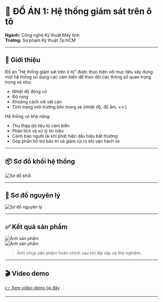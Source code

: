 # 🚗 ĐỒ ÁN 1: Hệ thống giám sát trên ô tô

**Ngành:** Công nghệ Kỹ thuật Máy tính  
**Trường:** Sư phạm Kỹ thuật Tp.HCM

---

## 🧾 Giới thiệu

Đồ án "Hệ thống giám sát trên ô tô" được thực hiện với mục tiêu xây dựng một hệ thống sử dụng các cảm biến để theo dõi các thông số quan trọng trong xe như:

- Nhiệt độ động cơ
- Độ rung
- Khoảng cách với vật cản
- Tình trạng môi trường bên trong xe (nhiệt độ, độ ẩm, v.v.)

Hệ thống có khả năng:

- Thu thập dữ liệu từ cảm biến
- Phân tích và xử lý tín hiệu
- Cảnh báo người lái khi phát hiện dấu hiệu bất thường
- Góp phần hỗ trợ bảo trì và giảm rủi ro khi vận hành xe

---

## 📦 Sơ đồ khối hệ thống

![Sơ đồ khối](CHEN-LINK-HOAC-DUONG-DAN-ANH-KHOI.png)

---

## 📐 Sơ đồ nguyên lý

![Sơ đồ nguyên lý](CHEN-LINK-HOAC-DUONG-DAN-ANH-NGUYEN-LY.png)

---

## ✅ Kết quả sản phẩm

![Ảnh sản phẩm](CHEN-ANH-SAN-PHAM-1.png)  
![Ảnh sản phẩm](CHEN-ANH-SAN-PHAM-2.png)

> Ảnh chụp sản phẩm hoàn chỉnh sau khi lắp ráp và thử nghiệm.

---

## 🎬 Video demo

[👉 Xem video demo tại đây]([CHEN-LINK-YOUTUBE-HOAC-GOOGLE-DRIVE](https://youtu.be/67-N2rUnu7I))

---
